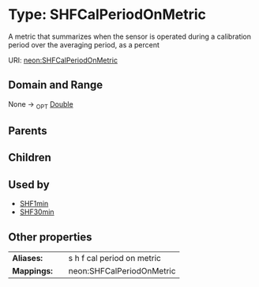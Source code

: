 
# Type: SHFCalPeriodOnMetric


A metric that summarizes when the sensor is operated during a calibration period over the averaging period, as a percent

URI: [neon:SHFCalPeriodOnMetric](https://data.neonscience.org/SHFCalPeriodOnMetric)


## Domain and Range

None ->  <sub>OPT</sub> [Double](types/Double.md)

## Parents


## Children


## Used by

 * [SHF1min](SHF1min.md)
 * [SHF30min](SHF30min.md)

## Other properties

|  |  |  |
| --- | --- | --- |
| **Aliases:** | | s h f cal period on metric |
| **Mappings:** | | neon:SHFCalPeriodOnMetric |

